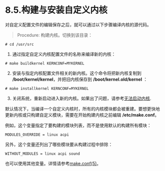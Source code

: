 # 8.5.构建与安装自定义内核

对自定义配置文件的编辑保存之后，就可以通过以下步骤编译内核的源代码。

>Procedure: 构建内核。切换到该目录：

```
# cd /usr/src
```
1. 通过指定自定义内核配置文件的名称来编译新的内核：
```
# make buildkernel KERNCONF=MYKERNEL
```
2. 安装与指定内核配置文件相关的新内核。这个命令将把新内核复制到 **/boot/kernel/kernel**，并把旧内核保存到 **/boot/kernel.old/kernel** ：
```
# make installkernel KERNCONF=MYKERNEL
```
3. 关闭系统，重新启动进入新的内核。如果出了问题，请参考[无法启动内核](https://docs.freebsd.org/en/books/handbook/kernelconfig/#kernelconfig-noboot).

默认情况下，当编译一个自定义内核时，所有的内核模块都会被重建。要想更快地更新内核或只构建自定义模块，需要在开始构建内核之前编辑 **/etc/make.conf**。

例如，这个变量指定了要构建的模块列表，而不是使用默认的构建所有模块：
```
MODULES_OVERRIDE = linux acpi
```
另外，这个变量还列出了哪些模块要从构建过程中排除：
```
WITHOUT_MODULES = linux acpi sound
```
也可以使用其他变量。详情请参考[make.conf(5)](https://www.freebsd.org/cgi/man.cgi?query=make.conf&sektion=5&format=html)。
